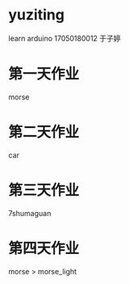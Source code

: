 # yuziting
learn arduino
17050180012 于子婷

# 第一天作业
morse

# 第二天作业
car

# 第三天作业
7shumaguan

# 第四天作业
morse >  morse_light


